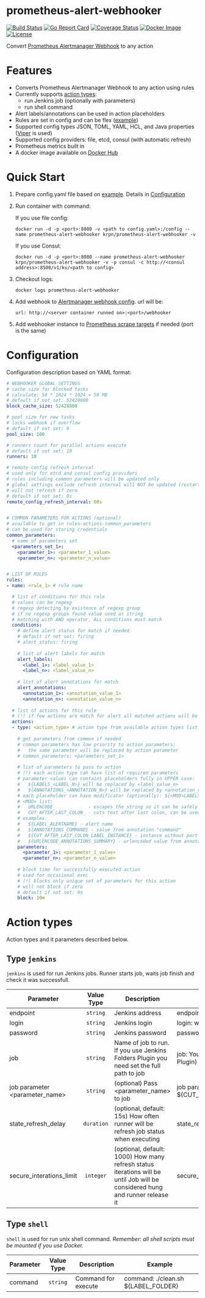 # prometheus-alert-webhooker

[![Build Status](https://travis-ci.org/krpn/prometheus-alert-webhooker.svg?branch=master)](https://travis-ci.org/krpn/prometheus-alert-webhooker)
[![Go Report Card](https://goreportcard.com/badge/github.com/krpn/prometheus-alert-webhooker)](https://goreportcard.com/report/github.com/krpn/prometheus-alert-webhooker)
[![Coverage Status](https://coveralls.io/repos/github/krpn/prometheus-alert-webhooker/badge.svg?branch=master)](https://coveralls.io/github/krpn/prometheus-alert-webhooker?branch=master)
[![Docker Image](https://images.microbadger.com/badges/image/krpn/prometheus-alert-webhooker.svg)](https://microbadger.com/images/krpn/prometheus-alert-webhooker)
[![License](https://img.shields.io/github/license/krpn/prometheus-alert-webhooker.svg)](https://github.com/krpn/prometheus-alert-webhooker/blob/master/LICENSE)

Convert [Prometheus Alertmanager Webhook](https://prometheus.io/docs/operating/integrations/#alertmanager-webhook-receiver) to any action

# Features

* Converts Prometheus Alertmanager Webhook to any action using rules
* Currently supports [action types](#action-types):
    * run Jenkins job (optionally with parameters)
    * run shell command
* Alert labels/annotations can be used in action placeholders
* Rules are set in config and can be flex ([example](https://github.com/krpn/prometheus-alert-webhooker/blob/master/example/config.yaml))
* Supported config types JSON, TOML, YAML, HCL, and Java properties ([Viper](https://github.com/spf13/viper) is used)
* Supported config providers: file, etcd, consul (with automatic refresh)
* Prometheus metrics built in
* A docker image available on [Docker Hub](https://hub.docker.com/r/krpn/prometheus-alert-webhooker/)

# Quick Start

1. Prepare config.yaml file based on [example](https://github.com/krpn/prometheus-alert-webhooker/blob/master/example/config.yaml). Details in [Configuration](#configuration)

2. Run container with command:

    If you use file config:
    
    `docker run -d -p <port>:8080 -v <path to config.yaml>:/config --name prometheus-alert-webhooker krpn/prometheus-alert-webhooker -v`
    
    If you use Consul:
    
    `docker run -d -p <port>:8080 --name prometheus-alert-webhooker krpn/prometheus-alert-webhooker -v -p consul -c http://<consul address>:8500/v1/kv/<path to config>`

3. Checkout logs:

    `docker logs prometheus-alert-webhooker`

4. Add webhook to [Alertmanager webhook config](https://prometheus.io/docs/alerting/configuration/#webhook_config). url will be:

    `url: http://<server container runned on>:<port>/webhooker`
    
5. Add webhooker instance to [Prometheus scrape targets](https://prometheus.io/docs/prometheus/latest/configuration/configuration/#%3Cscrape_config%3E) if needed (port is the same)

# Configuration

Configuration description based on YAML format:

```yaml
# WEBHOOKER GLOBAL SETTINGS
# cache size for blocked tasks
# calculate: 50 * 1024 * 1024 = 50 MB
# default if not set: 52428800
block_cache_size: 52428800

# pool size for new tasks
# locks webhook if overflow
# default if not set: 0
pool_size: 100

# runners count for parallel actions execute
# default if not set: 10
runners: 10

# remote config refresh interval
# used only for etcd and consul config providers
# rules including common parameters will be updated only
# global settings exclude refresh interval will NOT be updated (restart is required)
# will not refresh if zero
# default if not set: 0s
remote_config_refresh_interval: 60s


# COMMON PARAMETERS FOR ACTIONS (optional)
# available to get in rules-actions-common_parameters
# can be used for storing credentials
common_parameters:
  # name of parameters set
  <parameters_set_1>:
    <parameter_1>: <parameter_1_value>
    <parameter_n>: <parameter_n_value>


# LIST OF RULES
rules:
- name: <rule_1> # rule name

  # list of conditions for this rule
  # values can be regexp
  # regexp detecting by existence of regexp group
  # if no regexp groups found value used as string
  # matching with AND operator, ALL conditions must match
  conditions:
    # define alert status for match if needed
    # default if not set: firing
    # alert_status: firing
    
    # list of alert labels for match
    alert_labels:
      <label_1>: <label_value_1>
      <label_n>: <label_value_n>
      
    # list of alert annotations for match
    alert_annotations:
      <annotation_1>: <annotation_value_1>
      <annotation_n>: <annotation_value_n>
  
  # list of actions for this rule
  # (!) if few actions are match for alert all matched actions will be exec 
  actions:
  - type: <action_type> # action type from available action types list 
    
    # get parameters from common if needed
    # common parameters has low priority to action parameters:
    #   the same parameter will be replaced by action parameter
    # common_parameters: <parameters_set_1>
    
    # list of parameters to pass to action
    # (!) each action type cah have list of required parameters
    # parameter values can contains placeholders fully in UPPER case:
    #   ${LABELS_<LABEL_N>} will be replaced by <label_value_n>
    #   ${ANNOTATIONS_<ANNOTATION_N>} will be replaced by <annotation_value_n>
    # each placeholder can have modificator (optionally): ${<MOD>LABELS_<LABEL_N>}
    # <MOD> list:
    #   URLENCODE_            - escapes the string so it can be safely placed inside a URL query
    #   CUT_AFTER_LAST_COLON_ - cuts text after last colon, can be used for cut port from instance label
    # examples:
    #   ${LABEL_ALERTNAME} - alert name
    #   ${ANNOTATIONS_COMMAND} - value from annotation "command"
    #   ${CUT_AFTER_LAST_COLON_LABEL_INSTANCE} - instance without port
    #   ${URLENCODE_ANNOTATIONS_SUMMARY} - urlencoded value from annotation "summary"
    parameters:
      <parameter_1>: <parameter_1_value>
      <parameter_n>: <parameter_n_value>
    
    # block time for successfully executed action
    # used for occasional exec
    # (!) blocks only unique set of parameters for this action
    # will not block if zero
    # default if not set: 0s
    block: 10m
```

# Action types

Action types and it parameters described below.

## Type `jenkins`

`jenkins` is used for run Jenkins jobs. Runner starts job, waits job finish and check it was successfull.

| Parameter                      | Value Type | Description                                                                                                                  | Example                                                      |
|--------------------------------|:----------:|------------------------------------------------------------------------------------------------------------------------------|--------------------------------------------------------------|
| endpoint                       | `string`   | Jenkins address                                                                                                              | endpoint: https://jenkins.example.com/                       |
| login                          | `string`   | Jenkins login                                                                                                                | login: webhooker                                             |
| password                       | `string`   | Jenkins password                                                                                                             | password: qwerty123                                          |
| job                            | `string`   | Name of job to run. If you use Jenkins Folders Plugin you need set the full path to job                                      | job: YourJob or Folder/job/YourJob (Folders Plugin)          |
| job parameter <parameter_name> | `string`   | (optional) Pass <parameter_name> to job                                                                                      | job parameter server: ${CUT_AFTER_LAST_COLON_LABEL_INSTANCE} |
| state_refresh_delay            | `duration` | (optional, default: 15s) How often runner will be refresh job status when executing                                          | state_refresh_delay: 3s                                      |
| secure_interations_limit       | `integer`  | (optional, default: 1000) How many refresh status iterations will be until Job will be considered hung and runner release it | secure_interations_limit: 500                                |

## Type `shell`

`shell` is used for run unix shell command. *Remember: all shell scripts must be mounted if you use Docker.*

| Parameter | Value Type | Description         | Example                             |
|-----------|:----------:|---------------------|-------------------------------------|
| command   | `string`   | Command for execute | command: ./clean.sh ${LABEL_FOLDER} |
